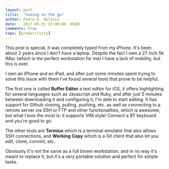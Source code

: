 ```yaml
---
layout: post
title:  "Coding on the go"
author: Pedro G. Galaviz
date:   2017-05-31 12:00:00 -0600
comments: true
tags: [productivity]
---
```


This post is special, it was completely typed from my iPhone. It's been about 2 years since I don't have a laptop. Despite the fact I own a 27 inch 5k iMac (which is the perfect workstation for me) I have a lack of mobility, but this is over.

I own an iPhone and an iPad, and after just some minutes spent trying to solve this issue with them I've found several tools that prove to be helpful.

The first one is called **Buffer Editor** a text editor for iOS, it offers highlighting for several languages such as Javascript and Ruby, and after just 5 minutes between downloading it and configuring it, I'm able to start editing. It has support for Github cloning, pulling, pushing, etc. as well as connecting to a remote server via SSH or FTP and other functionalities, which is awesome, but what I love the most is: it supports VIM style! 
Connect a BT keyboard and you're good to go.

The other tools are **Termius** which is a terminal emulator that also allows SSH connections, and **Working Copy** which is a Git client that also let you edit, clone, commit, etc.

Obviously it's not the same as a full blown workstation, and in no way it's meant to replace it, but it's a very portable solution and perfect for simple tasks.
